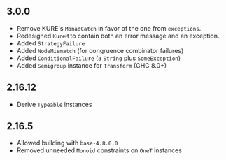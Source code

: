 ## 3.0.0
* Remove KURE's `MonadCatch` in favor of the one from `exceptions`.
 * Redesigned `KureM` to contain both an error message and an exception.
 * Added `StrategyFailure`
 * Added `NodeMismatch` (for congruence combinator failures)
 * Added `ConditionalFailure` (a `String` plus `SomeException`)
* Added `Semigroup` instance for `Transform` (GHC 8.0+)

## 2.16.12
* Derive `Typeable` instances

## 2.16.5
* Allowed building with `base-4.8.0.0`
* Removed unneeded `Monoid` constraints on `OneT` instances
